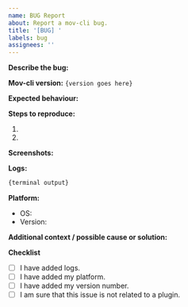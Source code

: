 ```yaml
---
name: BUG Report
about: Report a mov-cli bug.
title: '[BUG] '
labels: bug
assignees: ''
---
```


<!-- Please refrain from reporting plugin specific issues here, report those issues to the plugins themselves. -->

**Describe the bug:**
<!-- A clear and concise description of what the bug is. -->

**Mov-cli version:** ``{version goes here}``
<!-- If you're not using the latest version and you create a bug report, we may close your issue. -->

**Expected behaviour:**
<!-- A clear and concise description of what you expected to happen. -->

**Steps to reproduce:**
<!-- List down the steps to reproduce this bug. -->

1. <!-- First step here -->
2. <!-- Second step here -->

**Screenshots:**
<!-- If applicable, add screenshots to help explain your problem. -->

**Logs:**
<!-- 
Paste the full terminal output here.

Run mov-cli with the "--debug" flag to retrieve more logs.
WARNING: This may leak sensitive information such as IPs and potential confidential information stored in the mov-cli config.toml file. BE SURE to remove those details.
-->

```python
{terminal output}
```

**Platform:**
<!-- please complete the following information -->
 - OS: <!-- Platform (e.g. Windows) -->
 - Version: <!-- OS version -->

**Additional context / possible cause or solution:**
<!-- Add any other context about the problem here or possible causes and solutions. Overwise, you can remove this section. -->

**Checklist**
- [ ] I have added logs.
- [ ] I have added my platform.
- [ ] I have added my version number.
- [ ] I am sure that this issue is not related to a plugin.

<!-- NOTE: If you do not use this issue template, we will close your issue. -->

